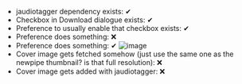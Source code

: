 - jaudiotagger dependency exists: ✔
 - Checkbox in Download dialogue exists: ✔
 - Preference to usually enable that checkbox exists: ✔
 - Preference does something: ❌
 - Preference does something: ✔
 ![image](https://user-images.githubusercontent.com/71931749/118102184-bff8e600-b3d8-11eb-917d-279f93cb424d.png)
 - Cover image gets fetched somehow (just use the same one as the newpipe thumbnail? is that full resolution): ❌
 - Cover image gets added with jaudiotagger: ❌
